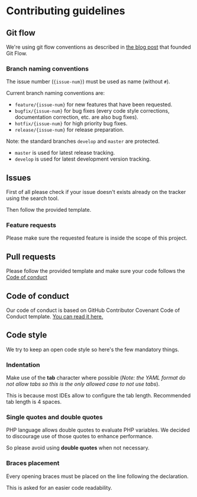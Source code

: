 # Contributing guidelines

## Git flow

We're using git flow conventions as described in
[the blog post](https://nvie.com/posts/a-successful-git-branching-model/) that founded Git Flow.

### Branch naming conventions

The issue number (`{issue-num}`) must be used as name (without `#`).

Current branch naming conventions are:

* `feature/{issue-num}` for new features that have been requested.
* `bugfix/{issue-num}` for bug fixes (every code style corrections, documentation correction, etc. are also bug fixes).
* `hotfix/{issue-num}` for high priority bug fixes.
* `release/{issue-num}` for release preparation.

Note: the standard branches `develop` and `master` are protected.

* `master` is used for latest release tracking.
* `develop` is used for latest development version tracking.

## Issues

First of all please check if your issue doesn't exists already on the tracker using the search tool.

Then follow the provided template.

### Feature requests

Please make sure the requested feature is inside the scope of this project.

## Pull requests

Please follow the provided template and make sure your code follows the [Code of conduct](#code-of-conduct)

## Code of conduct

Our code of conduct is based on GitHub Contributor Covenant Code of Conduct template.
 [You can read it here.](CODE_OF_CONDUCT.md)

## Code style

We try to keep an open code style so here's the few mandatory things.

### Indentation

Make use of the **tab** character where possible (*Note: the YAML format do not allow tabs so this is the only allowed
 case to not use tabs*).

This is because most IDEs allow to configure the tab length. Recommended tab length is 4 spaces.

### Single quotes and double quotes

PHP language allows double quotes to evaluate PHP variables. We decided to discourage use of those quotes to enhance
 performance.

So please avoid using **double quotes** when not necessary.

### Braces placement

Every opening braces must be placed on the line following the declaration.

This is asked for an easier code readability.

